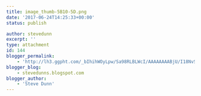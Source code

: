 ```yaml
---
title: image_thumb-5B10-5D.png
date: '2017-06-24T14:25:33+00:00'
status: publish

author: stevedunn
excerpt: ''
type: attachment
id: 144
blogger_permalink:
    - 'http://lh3.ggpht.com/_bIhihWOyLpw/Sa98RLBLWcI/AAAAAAAABjU/I18NvSZ2748/image_thumb%5B10%5D.png'
blogger_blog:
    - stevedunns.blogspot.com
blogger_author:
    - 'Steve Dunn'
---
```

<!DOCTYPE html PUBLIC "-//W3C//DTD HTML 4.0 Transitional//EN" "http://www.w3.org/TR/REC-html40/loose.dtd">
<?xml encoding="UTF-8">
